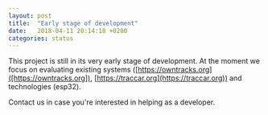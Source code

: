 ```yaml
---
layout: post
title:  "Early stage of development"
date:   2018-04-11 20:14:18 +0200
categories: status
---
```

This project is still in its very early stage of development. At the moment we focus on 
evaluating existing systems ([https://owntracks.org]([https://owntracks.org]), [https://traccar.org](https://traccar.org)) and
technologies (esp32).

Contact us in case you're interested in helping as a developer.